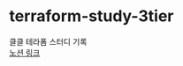 # terraform-study-3tier
클클 테라폼 스터디 기록<br>
[노션 링크](https://song-01.notion.site/7-f60218b4ec334a3faf534a69405c509a?pvs=4)
